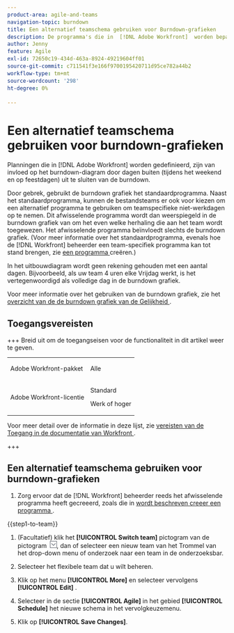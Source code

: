 ```yaml
---
product-area: agile-and-teams
navigation-topic: burndown
title: Een alternatief teamschema gebruiken voor Burndown-grafieken
description: De programma's die in  [!DNL Adobe Workfront]  worden bepaald beïnvloeden de burndown grafiek door dagen van (weekends en vakanties) van de inbraak uit te sluiten.
author: Jenny
feature: Agile
exl-id: 72650c19-434d-463a-8924-49219604ff01
source-git-commit: c711541f3e166f9700195420711d95ce782a44b2
workflow-type: tm+mt
source-wordcount: '298'
ht-degree: 0%

---
```


# Een alternatief teamschema gebruiken voor burndown-grafieken

Planningen die in [!DNL Adobe Workfront] worden gedefinieerd, zijn van invloed op het burndown-diagram door dagen buiten (tijdens het weekend en op feestdagen) uit te sluiten van de burndown.

Door gebrek, gebruikt de burndown grafiek het standaardprogramma. Naast het standaardprogramma, kunnen de bestandsteams er ook voor kiezen om een alternatief programma te gebruiken om teamspecifieke niet-werkdagen op te nemen. Dit afwisselende programma wordt dan weerspiegeld in de burndown grafiek van om het even welke herhaling die aan het team wordt toegewezen. Het afwisselende programma beïnvloedt slechts de burndown grafiek. (Voor meer informatie over het standaardprogramma, evenals hoe de [!DNL Workfront] beheerder een team-specifiek programma kan tot stand brengen, zie [ een programma ](../../../administration-and-setup/set-up-workfront/configure-timesheets-schedules/create-schedules.md) creëren.)

In het uitbouwdiagram wordt geen rekening gehouden met een aantal dagen. Bijvoorbeeld, als uw team 4 uren elke Vrijdag werkt, is het vertegenwoordigd als volledige dag in de burndown grafiek.

Voor meer informatie over het gebruiken van de burndown grafiek, zie het [ overzicht van de de burndown grafiek van de Gelijkheid ](../../../agile/use-scrum-in-an-agile-team/burndown/burndown-chart-overview.md).

## Toegangsvereisten

+++ Breid uit om de toegangseisen voor de functionaliteit in dit artikel weer te geven.

<table style="table-layout:auto"> 
 <col> 
 </col> 
 <col> 
 </col> 
 <tbody> 
  <tr> 
   <td role="rowheader">Adobe Workfront-pakket</td> 
   <td> <p>Alle</p> </td> 
  </tr> 
  <tr> 
   <td role="rowheader">Adobe Workfront-licentie</td> 
   <td> <p>Standard</p> 
   <p>Werk of hoger</p> </td> 
  </tr>
 </tbody> 
</table>

Voor meer detail over de informatie in deze lijst, zie [ vereisten van de Toegang in de documentatie van Workfront ](/help/quicksilver/administration-and-setup/add-users/access-levels-and-object-permissions/access-level-requirements-in-documentation.md).

+++

## Een alternatief teamschema gebruiken voor burndown-grafieken

1. Zorg ervoor dat de [!DNL Workfront] beheerder reeds het afwisselende programma heeft gecreeerd, zoals die in [ wordt beschreven creeer een programma ](../../../administration-and-setup/set-up-workfront/configure-timesheets-schedules/create-schedules.md).

{{step1-to-team}}

1. (Facultatief) klik het **[!UICONTROL Switch team]** pictogram van de pictogram ![ Schakelaar teampictogram ](assets/switch-team-icon.png), dan of selecteer een nieuw team van het Trommel van het drop-down menu of onderzoek naar een team in de onderzoeksbar.

1. Selecteer het flexibele team dat u wilt beheren.
1. Klik op het menu **[!UICONTROL More]** en selecteer vervolgens **[!UICONTROL Edit]** .

1. Selecteer in de sectie **[!UICONTROL Agile]** in het gebied **[!UICONTROL Schedule]** het nieuwe schema in het vervolgkeuzemenu.

1. Klik op **[!UICONTROL Save Changes]**.
